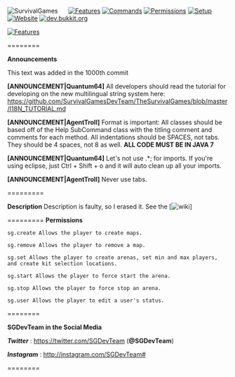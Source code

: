 ![SurvivalGames](http://sg.q64.co/wiki/image/SurvivalGames.png)
&nbsp;&nbsp;&nbsp;&nbsp;&nbsp;[![Features](http://sg.q64.co/wiki/image/Features.png)](https://github.com/SurvivalGamesDevTeam/TheSurvivalGames/wiki) [![Commands](http://sg.q64.co/wiki/image/Commands.png)](https://github.com/SurvivalGamesDevTeam/TheSurvivalGames/wiki/Commands) [![Permissions](http://sg.q64.co/wiki/image/Permissions.png)](https://github.com/SurvivalGamesDevTeam/TheSurvivalGames/wiki/Permissions) [![Setup](http://sg.q64.co/wiki/image/Setup.png)](https://github.com/SurvivalGamesDevTeam/TheSurvivalGames/wiki/Setup) [![Website](http://sg.q64.co/wiki/image/Website.png)](http://communitysurvivalgames.com)  [![dev.bukkit.org](http://sg.q64.co/wiki/image/DBO.png)](http://dev.bukkit.org/bukkit-plugins/paradise-survival-games/)

[![Features](http://imgur.com/F2MBj0Y.png)](https://github.com/ParadiseMC/SGBuildsAndDocs/tree/master/Builds)  

======== 

**Announcements**

This text was added in the 1000th commit 

**[ANNOUNCEMENT|Quantum64]**
All developers should read the tutorial for developing on the new multilingual string system here:  https://github.com/SurvivalGamesDevTeam/TheSurvivalGames/blob/master/I18N_TUTORIAL.md

**[ANNOUNCEMENT|AgentTroll]**
Format is important: All classes should be based off of the Help SubCommand class with the titling comment and comments for each method. All indentations should be SPACES, not tabs. They should be 4 spaces, not 8 as well. **ALL CODE MUST BE IN JAVA 7**

**[ANNOUNCEMENT|Quantum64]**
Let's not use .*; for imports. If you're using eclipse, just Ctrl + Shift + o and it will auto clean up all your imports.

**[ANNOUNCEMENT|AgentTroll]**
Never use tabs.

=========

**Description**
Description is faulty, so I erased it. See the [![wiki](https://github.com/SurvivalGamesDevTeam/TheSurvivalGames/wiki)]

=========
**Permissions**

```
sg.create Allows the player to create maps.

sg.remove Allows the player to remove a map.

sg.set Allows the player to create arenas, set min and max players, and create kit selection locations.

sg.start Allows the player to force start the arena.

sg.stop Allows the player to force stop an arena.

sg.user Allows the player to edit a user's status.
```

========

**SGDevTeam in the Social Media**

***Twitter*** : https://twitter.com/SGDevTeam (**@SGDevTeam**)

***Instagram*** : http://instagram.com/SGDevTeam#

========


